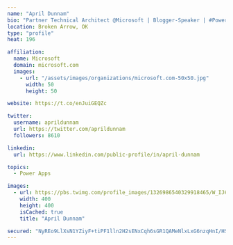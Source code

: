```yaml
---
name: "April Dunnam"
bio: "Partner Technical Architect @Microsoft | Blogger-Speaker | #PowerApps, #PowerAutomate, #Office365, #SharePoint | #WIT | #Karaoke Queen"
location: Broken Arrow, OK
type: "profile"
heat: 196

affiliation:
  name: Microsoft
  domain: microsoft.com
  images:
    - url: "/assets/images/organizations/microsoft.com-50x50.jpg"
      width: 50
      height: 50

website: https://t.co/enJuiGEQZc

twitter:
  username: aprildunnam
  url: https://twitter.com/aprildunnam
  followers: 8610

linkedin:
  url: https://www.linkedin.com/public-profile/in/april-dunnam

topics:
  - Power Apps

images:
  - url: https://pbs.twimg.com/profile_images/1326986540329918465/W_IJ6Ih2_400x400.jpg
    width: 400
    height: 400
    isCached: true
    title: "April Dunnam"

secured: "NyREo9LlXsN1YZiyF+tiPF1lln2H2sENxCqh6sGR1QAMeNlxLxG6nzqHnI/HS/ssVK1BWiYYYrUc/Z/ek4vGgHxmfAEqwvG0DFTBH++8lCobpJyNRvoQD/II2S9bTJ8iwfdFiukUBIiofV+mf6+bRl/+YOqTgtN6VGz1BzNSUMjO9x4mT0D2Ie7CDXiBBVQwszyOedU2W7lTxLwR+b2ikZ7IK80TPs0TABo93WiIbH8bboTLn5rBCSHAGG2zJRYSK3s2/UdHo1IA2Wnu47c9sxlTdF+x4yd0+axXFTNEvas1RBBAbfodhzMkAXHyeV2jsi0oeUM4a8cNjKTVJl5U5R24KOoU09qcK1ipxssbD33j4r37ZjFYnjSfm71rg/eRYjuDqU4edSkeBqNM3rp6atd2MPxDZD1ZAgcjEgUHyWI=;hbV/f3c29BnrADlkflb63g=="
---
```


